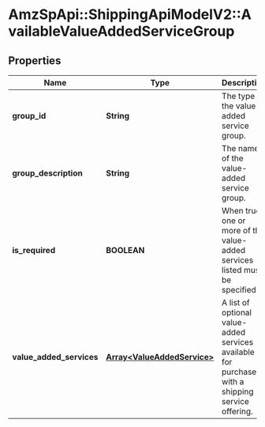 # AmzSpApi::ShippingApiModelV2::AvailableValueAddedServiceGroup

## Properties
Name | Type | Description | Notes
------------ | ------------- | ------------- | -------------
**group_id** | **String** | The type of the value-added service group. | 
**group_description** | **String** | The name of the value-added service group. | 
**is_required** | **BOOLEAN** | When true, one or more of the value-added services listed must be specified. | 
**value_added_services** | [**Array&lt;ValueAddedService&gt;**](ValueAddedService.md) | A list of optional value-added services available for purchase with a shipping service offering. | [optional] 

